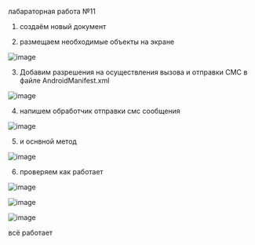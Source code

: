 лабараторная работа №11

1. создаём новый документ 

2. размещаем необходимые объекты на экране 

![image](https://user-images.githubusercontent.com/73268859/146470990-bff79f68-3891-41aa-a196-9d9c64d0332b.png)


3. Добавим разрешения на осуществления вызова и отправки СМС в файле AndroidManifest.xml

![image](https://user-images.githubusercontent.com/73268859/146471021-a5a69f08-45bc-461d-8e1c-5b9383f43df1.png)


4. напишем обработчик отправки смс сообщения 

![image](https://user-images.githubusercontent.com/73268859/146471059-dcf43401-dbb0-452d-aef4-303f29fa8e19.png)


5. и оснвной метод 

![image](https://user-images.githubusercontent.com/73268859/146471093-4eb2a8dd-f168-4039-ab88-b400ae874e65.png)


6. проверяем как работает 

![image](https://user-images.githubusercontent.com/73268859/146471124-ab39c309-2fa4-40c7-b735-1306228e53b3.png)


![image](https://user-images.githubusercontent.com/73268859/146471144-8076cfbb-f97a-4f6e-a693-eea941f28117.png)


![image](https://user-images.githubusercontent.com/73268859/146471151-33a9a6bf-80d4-48a3-9a36-17617553a3dc.png)


всё работает 

